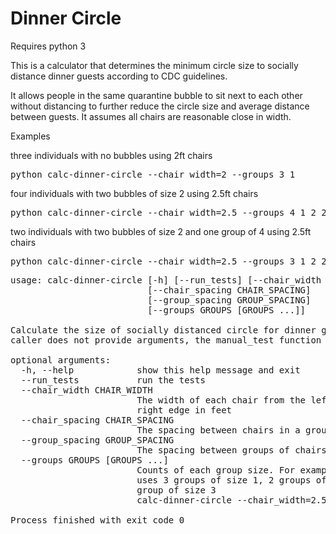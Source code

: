 # Dinner Circle
Requires python 3

This is a calculator that determines the minimum circle size to socially distance dinner guests according to CDC guidelines.

It allows people in the same quarantine bubble to sit next to each other without distancing to further reduce the circle size and average distance between guests. It assumes all chairs are reasonable close in width.

Examples

three individuals with no bubbles using 2ft chairs
<pre>
python calc-dinner-circle --chair_width=2 --groups 3 1
</pre>

four individuals with two bubbles of size 2 using 2.5ft chairs
<pre>
python calc-dinner-circle --chair_width=2.5 --groups 4 1 2 2
</pre>

two individuals with two bubbles of size 2 and one group of 4 using 2.5ft chairs
<pre>
python calc-dinner-circle --chair_width=2.5 --groups 3 1 2 2 1 4
</pre>

<pre>
usage: calc-dinner-circle [-h] [--run_tests] [--chair_width CHAIR_WIDTH]
                          [--chair_spacing CHAIR_SPACING]
                          [--group_spacing GROUP_SPACING]
                          [--groups GROUPS [GROUPS ...]]

Calculate the size of socially distanced circle for dinner groups.If the
caller does not provide arguments, the manual_test function will run

optional arguments:
  -h, --help            show this help message and exit
  --run_tests           run the tests
  --chair_width CHAIR_WIDTH
                        The width of each chair from the left edge to the
                        right edge in feet
  --chair_spacing CHAIR_SPACING
                        The spacing between chairs in a group in feet. Default 1
  --group_spacing GROUP_SPACING
                        The spacing between groups of chairs. Default 6
  --groups GROUPS [GROUPS ...]
                        Counts of each group size. For example, the following
                        uses 3 groups of size 1, 2 groups of size 2 and 1
                        group of size 3 
                        calc-dinner-circle --chair_width=2.5 --groups 3 1 2 2 1 3

Process finished with exit code 0
</pre>
